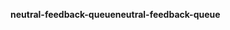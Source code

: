 <span data-ttu-id="8cc55-101">**neutral-feedback-queue**</span><span class="sxs-lookup"><span data-stu-id="8cc55-101">**neutral-feedback-queue**</span></span>